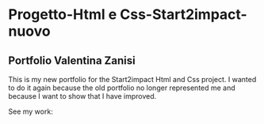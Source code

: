 # Progetto-Html e Css-Start2impact-nuovo


## Portfolio Valentina Zanisi


This is my new portfolio for the Start2impact Html and Css project. I wanted to do it again because the old portfolio no longer represented me and because I want to show that I have improved.


See my work:
